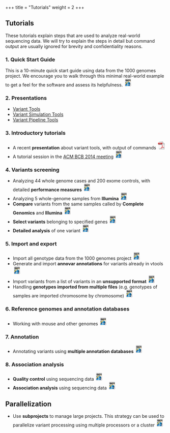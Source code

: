 +++
title = "Tutorials"
weight = 2
+++

## Tutorials

These tutorials explain steps that are used to analyze real-world sequencing data. We will try to explain the steps in detail but command output are usually ignored for brevity and confidentiality reasons. 



### 1. Quick Start Guide

This is a 10-minute quick start guide using data from the 1000 genomes project. We encourage you to walk through this minimal real-world example to get a feel for the software and assess its helpfulness.
[<img src="html.png" width = "25" height = "25" style = "display: inline" />][1]



### 2. Presentations

*   [Variant Tools][2] 
*   [Variant Simulation Tools][3] 
*   [Variant Pipeline Tools][4] 



### 3. Introductory tutorials

*   A recent **presentation** about variant tools, with output of commands [<img src="PDF.jpg" width = "25" height = "25" style = "display: inline" />][2]
*   A tutorial session in the [ACM BCB 2014 meeting][5] [<img src="html.png" width = "25" height = "25" style = "display: inline" />][6]



### 4. Variants screening

*   Analyzing 44 whole genome cases and 200 exome controls, with detailed **performance measures** [<img src="html.png" width = "25" height = "25" style = "display: inline" />][7] 
*   Analyzing 5 whole-genome samples from **Illumina** [<img src="html.png" width = "25" height = "25" style = "display: inline" />][8] 
*   **Compare** variants from the same samples called by **Complete Genomics** and **Illumina** [<img src="html.png" width = "25" height = "25" style = "display: inline" />][9] 
*   **Select variants** belonging to specified genes [<img src="html.png" width = "25" height = "25" style = "display: inline" />][10] 
*   **Detailed analysis** of one variant [<img src="html.png" width = "25" height = "25" style = "display: inline" />][11] 



### 5. Import and export

*   Import all genotype data from the 1000 genomes project [<img src="html.png" width = "25" height = "25" style = "display: inline" />][12] 
*   Generate and import **annovar annotations** for variants already in vtools [<img src="html.png" width = "25" height = "25" style = "display: inline" />][13] 
*   Import variants from a list of variants in an **unsupported format** [<img src="html.png" width = "25" height = "25" style = "display: inline" />][14] 
*   Handling **genotypes imported from multiple files** (e.g. genotypes of samples are imported chromosome by chromosome) [<img src="html.png" width = "25" height = "25" style = "display: inline" />][15] 



### 6. Reference genomes and annotation databases

*   Working with mouse and other genomes [<img src="html.png" width = "25" height = "25" style = "display: inline" />][16] 



### 7. Annotation

*   Annotating variants using **multiple annotation databases** [<img src="html.png" width = "25" height = "25" style = "display: inline" />][17] 



### 8. Association analysis

*   **Quality control** using sequencing data [<img src="html.png" width = "25" height = "25" style = "display: inline" />][18] 
*   **Association analysis** using sequencing data [<img src="html.png" width = "25" height = "25" style = "display: inline" />][19] 

## Parallelization

*   Use **subprojects** to manage large projects. This strategy can be used to parallelize variant processing using multiple processors or a cluster [<img src="html.png" width = "25" height = "25" style = "display: inline" />][10]

 [1]:    /documentation/tutorials/quickstartguide/
 [2]:  vtools.pdf
 [3]:  VST.pdf
 [4]:  VariantPipelineTools.pptx
 [5]:  http://www.cse.buffalo.edu/ACM-BCB2014/
 [6]:    /documentation/tutorials/acm-bcb/ 
 [7]:    /documentation/tutorials/case44ctrl20/
 [8]:    /documentation/tutorials/illumina5/
 [9]:    /documentation/tutorials/compare/
 [10]:    /documentation/tutorials/select/
 [11]:    /documentation/tutorials/analysis/
 [12]:    /documentation/tutorials/1000genome/
 [13]:    /documentation/tutorials/annovar/
 [14]:    /documentation/tutorials/form/
 [15]:    /documentation/tutorials/sample/
 [16]:    /documentation/tutorials/mouthgenome/
 [17]:    /documentation/tutorials/annotation/
 [18]:    /documentation/tutorials/association/
 [19]:    /documentation/tutorials/testing/
 [20]:    /documentation/tutorials/subprojects/